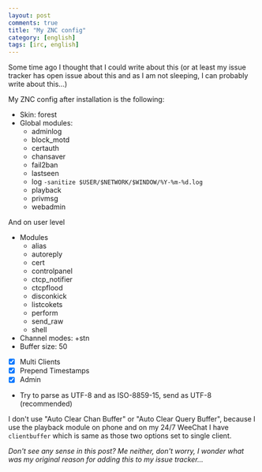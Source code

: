 ```yaml
---
layout: post
comments: true
title: "My ZNC config"
category: [english]
tags: [irc, english]
---
```


Some time ago I thought that I could write about this (or at least my
issue tracker has open issue about this and as I am not sleeping, I can
probably write about this...)

My ZNC config after installation is the following:

* Skin: forest
* Global modules:
    * adminlog
    * block_motd
    * certauth
    * chansaver
    * fail2ban
    * lastseen
    * log `-sanitize $USER/$NETWORK/$WINDOW/%Y-%m-%d.log`
    * playback
    * privmsg
    * webadmin

And on user level

* Modules
    * alias
    * autoreply
    * cert
    * controlpanel
    * ctcp_notifier
    * ctcpflood
    * disconkick
    * listcokets
    * perform
    * send_raw
    * shell
* Channel modes: +stn
* Buffer size: 50
* [x] Multi Clients
* [x] Prepend Timestamps
* [x] Admin
* Try to parse as UTF-8 and as ISO-8859-15, send as UTF-8 (recommended)

I don't use "Auto Clear Chan Buffer" or "Auto Clear Query Buffer", because
I use the playback module on phone and on my 24/7 WeeChat I have
`clientbuffer` which is same as those two options set to single client.

*Don't see any sense in this post? Me neither, don't worry, I wonder what
was my original reason for adding this to my issue tracker...*
